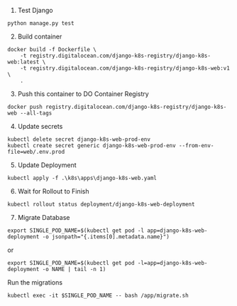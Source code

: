 1. Test Django
```
python manage.py test
```

2. Build container

```
docker build -f Dockerfile \
    -t registry.digitalocean.com/django-k8s-registry/django-k8s-web:latest \
    -t registry.digitalocean.com/django-k8s-registry/django-k8s-web:v1 \
    .
```

3. Push this container to DO Container Registry
```
docker push registry.digitalocean.com/django-k8s-registry/django-k8s-web --all-tags
```

4. Update secrets
```
kubectl delete secret django-k8s-web-prod-env
kubectl create secret generic django-k8s-web-prod-env --from-env-file=web/.env.prod
```

5. Update Deployment
```
kubectl apply -f .\k8s\apps\django-k8s-web.yaml
```

6. Wait for Rollout to Finish
```
kubectl rollout status deployment/django-k8s-web-deployment
```

7. Migrate Database
```
export SINGLE_POD_NAME=$(kubectl get pod -l app=django-k8s-web-deployment -o jsonpath="{.items[0].metadata.name}")
```
or
```
export SINGLE_POD_NAME=$(kubectl get pod -l=app=django-k8s-web-deployment -o NAME | tail -n 1)
```

Run the migrations
```
kubectl exec -it $SINGLE_POD_NAME -- bash /app/migrate.sh
```